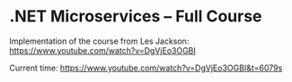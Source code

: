 # .NET Microservices – Full Course

Implementation of the course from Les Jackson: https://www.youtube.com/watch?v=DgVjEo3OGBI

Current time: https://www.youtube.com/watch?v=DgVjEo3OGBI&t=6079s
